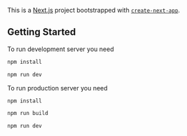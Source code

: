 This is a [Next.js](https://nextjs.org/) project bootstrapped with [`create-next-app`](https://github.com/vercel/next.js/tree/canary/packages/create-next-app).

## Getting Started

To run development server you need

```bash
npm install
```
```bash
npm run dev
```

To run production server you need

```bash
npm install
```
```bash
npm run build
```
```bash
npm run dev
```
